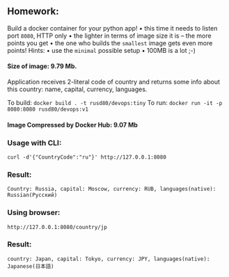 ## Homework:

Build a docker container for your python app!
• this time it needs to listen port `8080`, HTTP only
• the lighter in terms of image size it is – the more points you get
• the one who builds the `smallest` image gets even more points!
Hints:
• use the `minimal` possible setup
• 100MB is a lot ;-)

#### Size of image: 9.79 Mb.

Application receives 2-literal code of country and returns some info about this country: name, capital, currency, languages.

То build: `docker build . -t rusd80/devops:tiny`
To run: `docker run -it -p 8080:8080 rusd80/devops:v1`

#### Image Compressed by Docker Hub: 9.07 Mb

### Usage with CLI:
```
curl -d'{"CountryCode":"ru"}' http://127.0.0.1:8080
```
### Result:
```
Country: Russia, capital: Moscow, currency: RUB, languages(native): Russian(Русский)
```
### Using browser:
```
http://127.0.0.1:8080/country/jp
```
### Result:
```
country: Japan, capital: Tokyo, currency: JPY, languages(native): Japanese(日本語)
```